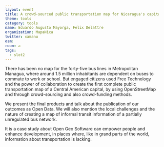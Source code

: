 ```yaml
---
layout: event
title: A crowd-sourced public transportation map for Nicaragua's capital
theme: tools
category: tools
name: Eduardo Augusto Mayorga, Felix Delattre
organization: MapaNica
twitter: xamanu
osm:
room: a
tags:
  - slot2
---
```

There has been no map for the forty-five bus lines in Metropolitan Managua, where around 1.5 million inhabitants are dependent on buses to commute to work or school. But engaged citizens used Free Technology and the power of collaboration to create the first complete public transportation map of a Central American capital, by using OpenStreetMap and through crowd-sourcing and also crowd-funding methods.

We present the final products and talk about the publication of our outcomes as Open Data. We will also mention the local challenges and the nature of creating a map of informal transit information of a partially unregulated bus network.

It is a case study about Open Geo Software can empower people and enhance development, in places where, like in grand parts of the world, information about transportation is lacking.
